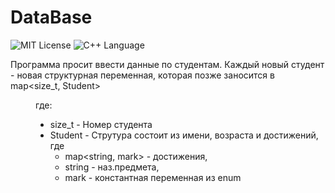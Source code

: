 # DataBase
<img src="https://img.shields.io/github/license/DimaPermyakov/Cbeer?color=brightgreen" alt="MIT License"> <img src="https://img.shields.io/badge/language-С++-purple.svg" alt="С++ Language">

Программа просит ввести данные по студентам. Каждый новый студент - новая структурная переменная,
которая позже заносится в map&lt;size_t, Student&gt;<br><dd>
где: 
* size_t - Номер студента
* Student - Струтура состоит из имени, возраста и достижений, где 
  - map&lt;string, mark&gt; - достижения, 
  - string - наз.предмета, 
  - mark - константная переменная из enum</dd>
